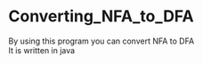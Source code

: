 # Converting_NFA_to_DFA
By using this program you can convert NFA to DFA
<br>
It is written in java

